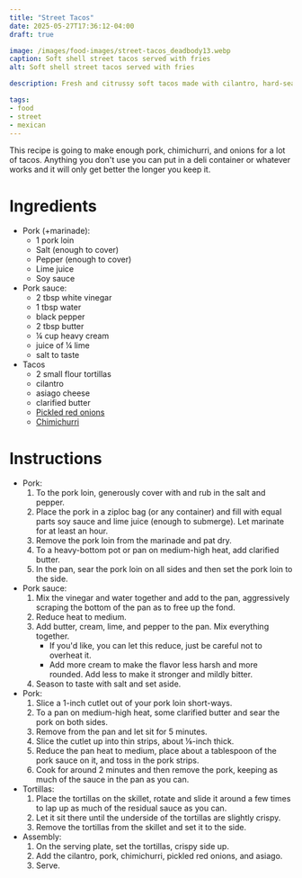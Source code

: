 ```yaml
---
title: "Street Tacos"
date: 2025-05-27T17:36:12-04:00
draft: true

image: /images/food-images/street-tacos_deadbody13.webp
caption: Soft shell street tacos served with fries
alt: Soft shell street tacos served with fries

description: Fresh and citrussy soft tacos made with cilantro, hard-seared pork, chimichurri, pickled red onions, and asiago.

tags:
- food
- street
- mexican
---
```


This recipe is going to make enough pork, chimichurri, and onions for a lot of tacos. Anything you don't use you can put in a deli container or whatever works and it will only get better the longer you keep it.

# Ingredients
- Pork (+marinade):
    - 1 pork loin 
    - Salt (enough to cover)
    - Pepper (enough to cover)
    - Lime juice
    - Soy sauce
- Pork sauce:
    - 2 tbsp white vinegar
    - 1 tbsp water
    - black pepper
    - 2 tbsp butter
    - &frac14; cup heavy cream
    - juice of &frac14; lime
    - salt to taste
- Tacos
    - 2 small flour tortillas
    - cilantro
    - asiago cheese
    - clarified butter
    - [Pickled red onions](pickled-red-onions.html)
    - [Chimichurri](chimichurri.html)

# Instructions
- Pork:
    1. To the pork loin, generously cover with and rub in the salt and pepper.
    1. Place the pork in a ziploc bag (or any container) and fill with equal parts soy sauce and lime juice (enough to submerge). Let marinate for at least an hour.
    1. Remove the pork loin from the marinade and pat dry.
    1. To a heavy-bottom pot or pan on medium-high heat, add clarified butter.
    1. In the pan, sear the pork loin on all sides and then set the pork loin to the side.
- Pork sauce:
    1. Mix the vinegar and water together and add to the pan, aggressively scraping the bottom of the pan as to free up the fond.
    1. Reduce heat to medium.
    1. Add butter, cream, lime, and pepper to the pan. Mix everything together.
        - If you'd like, you can let this reduce, just be careful not to overheat it.
        - Add more cream to make the flavor less harsh and more rounded. Add less to make it stronger and mildly bitter.
    1. Season to taste with salt and set aside.
- Pork:
    1. Slice a 1-inch cutlet out of your pork loin short-ways.
    1. To a pan on medium-high heat, some clarified butter and sear the pork on both sides.
    1. Remove from the pan and let sit for 5 minutes.
    1. Slice the cutlet up into thin strips, about &frac18;-inch thick.
    1. Reduce the pan heat to medium, place about a tablespoon of the pork sauce on it, and toss in the pork strips.
    1. Cook for around 2 minutes and then remove the pork, keeping as much of the sauce in the pan as you can.
- Tortillas:
    1. Place the tortillas on the skillet, rotate and slide it around a few times to lap up as much of the residual sauce as you can.
    1. Let it sit there until the underside of the tortillas are slightly crispy.
    1. Remove the tortillas from the skillet and set it to the side.
- Assembly:
    1. On the serving plate, set the tortillas, crispy side up.
    1. Add the cilantro, pork, chimichurri, pickled red onions, and asiago.
    1. Serve.

<div class="footnotes">


</div>
